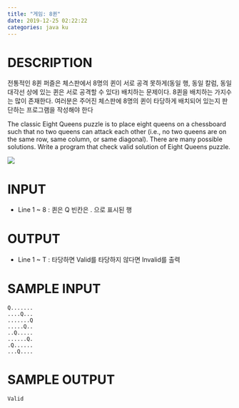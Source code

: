 ```yaml
---
title: "게임: 8퀸"
date: 2019-12-25 02:22:22
categories: java ku
---
```


# DESCRIPTION
전통적인 8퀸 퍼즐은 체스판에서 8명의 퀸이 서로 공격 못하게(동일 행, 동일 칼럼, 동일 대각선 상에 있는 퀸은 서로 공격할 수 있다) 배치하는 문제이다. 8퀸을 배치하는 가지수는 많이 존재한다. 여러분은 주어진 체스판에 8명의 퀸이 타당하게 배치되어 있는지 판단하는 프로그램을 작성해야 한다

The classic Eight Queens puzzle is to place eight queens on a chessboard such that no two queens can attack each other (i.e., no two queens are on the same row, same column, or same diagonal). There are many possible solutions. Write a program that check valid solution of Eight Queens puzzle.


![](https://md.withcs.net/img/java2015/eight_queen.png)


# INPUT
* Line 1 ~ 8 : 퀸은 Q 빈칸은 . 으로 표시된 행

 

# OUTPUT
* Line 1 ~ T : 타당하면 Valid를 타당하지 않다면 Invalid를 출력

# SAMPLE INPUT
```
Q.......
....Q...
.......Q
.....Q..
..Q.....
......Q.
.Q......
...Q....
```

# SAMPLE OUTPUT
```
Valid
```

<script src="https://gist.github.com/DetegiCE/7da6723db0ba7ce82479765443abc113.js"></script>
